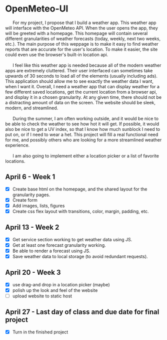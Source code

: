 # OpenMeteo-UI
&nbsp;&nbsp;&nbsp;&nbsp;&nbsp;&nbsp;For my project, I propose that I build a weather app.  This weather app will interface with the OpenMeteo API.  When the user opens the app, they will be greeted with a homepage.  This homepage will contain several different granularities of weather forecasts (today, weekly, next two weeks, etc.). The main purpose of this weppage is to make it easy to find weather reports that are accurate  for the user's location.  To make it easier, the site could even use the browser's built-in location api.  
<br />&nbsp;&nbsp;&nbsp;&nbsp;&nbsp;&nbsp;I feel like this weather app is needed because all of the modern weather apps are extremely cluttered.  Their user interfaced can sometimes take upwards of 30 seconds to load all of the elements (usually including ads).  This application should allow me to see exactly the weather data I want, when I want it.  Overall, I need a weather app that can display weather for a few different saved locations, get the current location from a browser api, and display it in a chosen granularity.  At any given time, there should not be a distracting amount of data on the screen.  The website should be sleek, modern, and streamlined.  
<br />&nbsp;&nbsp;&nbsp;&nbsp;&nbsp;&nbsp;During the summer, I am often working outside, and it would be nice to be able to check the weather to see how hot it will get.  If possible, it would also be nice to get a UV index, so that I know how much sunblock I need to put on, or if I need to wear a het.  This project will fill a real functional need for me, and possibly others who are looking for a more streamlined weather experience.  
<br />&nbsp;&nbsp;&nbsp;&nbsp;&nbsp;&nbsp;I am also going to implement either a location picker or a list of favorite locations.  

## April 6 - Week 1
- [x] Create base html on the homepage, and the shared layout for the granularity pages. 
- [x] Create form
- [x] Add images, lists, figures
- [x] Create css flex layout with transitions, color, margin, padding, etc.

## April 13 - Week 2
- [x] Get service section working to get weather data using JS. 
- [x] Get at least one forecast granularity working.
- [x] Be able to render a forecast using JS.
- [x] Save weather data to local storage (to avoid redundant requests). 

## April 20 - Week 3
- [x] use drag-and drop in a location picker (maybe)
- [x] polish up the look and feel of the website
- [ ] upload website to static host

## April 27 - Last day of class and due date for final project
- [x] Turn in the finished project
